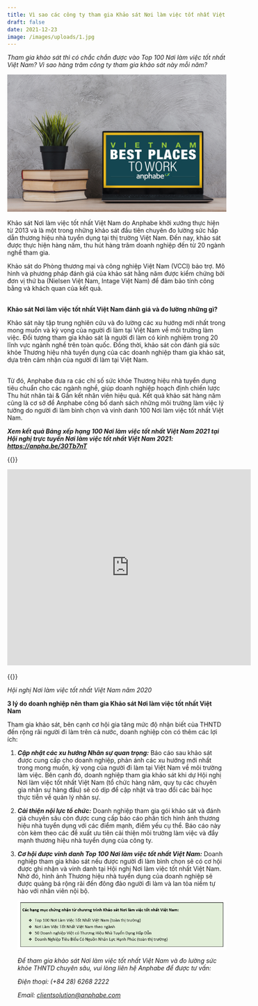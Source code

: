 ```yaml
---
title: Vì sao các công ty tham gia Khảo sát Nơi làm việc tốt nhất Việt Nam?
draft: false
date: 2021-12-23
image: /images/uploads/1.jpg
---
```

*Tham gia khảo sát thì có chắc chắn được vào Top 100 Nơi làm việc tốt nhất Việt Nam? Vì sao hàng trăm công ty tham gia khảo sát này mỗi năm?*

![Nơi làm việc tốt nhất Việt Nam](/images/uploads/1.jpg "Nơi làm việc tốt nhất Việt Nam")

Khảo sát Nơi làm việc tốt nhất Việt Nam do Anphabe khởi xướng thực hiện từ 2013 và là một trong những khảo sát đầu tiên chuyên đo lường sức hấp dẫn thương hiệu nhà tuyển dụng tại thị trường Việt Nam. Đến nay, khảo sát được thực hiện hàng năm, thu hút hàng trăm doanh nghiệp đến từ 20 ngành nghề tham gia. 

Khảo sát do Phòng thương mại và công nghiệp Việt Nam (VCCI) bảo trợ. Mô hình và phương pháp đánh giá của khảo sát hằng năm được kiểm chứng bởi đơn vị thứ ba (Nielsen Việt Nam, Intage Việt Nam) để đảm bảo tính công bằng và khách quan của kết quả.

\
**Khảo sát Nơi làm việc tốt nhất Việt Nam đánh giá và đo lường những gì?**

Khảo sát này tập trung nghiên cứu và đo lường các xu hướng mới nhất trong mong muốn và kỳ vọng của người đi làm tại Việt Nam về môi trường làm việc. Đối tượng tham gia khảo sát là người đi làm có kinh nghiệm trong 20 lĩnh vực ngành nghề trên toàn quốc. Đồng thời, khảo sát còn đánh giá sức khỏe Thương hiệu nhà tuyển dụng của các doanh nghiệp tham gia khảo sát, dựa trên cảm nhận của người đi làm tại Việt Nam.

\
Từ đó, Anphabe đưa ra các chỉ số sức khỏe Thương hiệu nhà tuyển dụng tiêu chuẩn cho các ngành nghề, giúp doanh nghiệp hoạch định chiến lược Thu hút nhân tài & Gắn kết nhân viên hiệu quả. Kết quả khảo sát hàng năm cũng là cơ sở để Anphabe công bố danh sách những môi trường làm việc lý tưởng do người đi làm bình chọn và vinh danh 100 Nơi làm việc tốt nhất Việt Nam.

***Xem kết quả Bảng xếp hạng 100 Nơi làm việc tốt nhất Việt Nam 2021 tại Hội nghị trực tuyến Nơi làm việc tốt nhất Việt Nam 2021: <https://anpha.be/30Tb7nT>*** 

{{<html>}}

<iframe width="560" height="450" src="https://www.youtube.com/embed/4d_Uku_Kd_I" title="YouTube video player" frameborder="0" allow="accelerometer; autoplay; clipboard-write; encrypted-media; gyroscope; picture-in-picture" allowfullscreen></iframe>

{{</html>}}

*Hội nghị Nơi làm việc tốt nhất Việt Nam năm 2020*

**3 lý do doanh nghiệp nên tham gia Khảo sát Nơi làm việc tốt nhất Việt Nam**

Tham gia khảo sát, bên cạnh cơ hội gia tăng mức độ nhận biết của THNTD đến rộng rãi người đi làm trên cả nước, doanh nghiệp còn có thêm các lợi ích: 

1. ***Cập nhật các xu hướng Nhân sự quan trọng:*** Báo cáo sau khảo sát được cung cấp cho doanh nghiệp, phản ánh các xu hướng mới nhất trong mong muốn, kỳ vọng của người đi làm tại Việt Nam về môi trường làm việc. Bên cạnh đó, doanh nghiệp tham gia khảo sát khi dự Hội nghị Nơi làm việc tốt nhất Việt Nam (tổ chức hàng năm, quy tụ các chuyên gia nhân sự hàng đầu) sẽ có dịp để cập nhật và trao đổi các bài học thực tiễn về quản lý nhân sự.  
2. ***Cải thiện nội lực tổ chức:*** Doanh nghiệp tham gia gói khảo sát và đánh giá chuyên sâu còn được cung cấp báo cáo phân tích hình ảnh thương hiệu nhà tuyển dụng với các điểm mạnh, điểm yếu cụ thể. Báo cáo này còn kèm theo các đề xuất ưu tiên cải thiện môi trường làm việc và đẩy mạnh thương hiệu nhà tuyển dụng của công ty.  
3. ***Cơ hội được vinh danh Top 100 Nơi làm việc tốt nhất Việt Nam:*** Doanh nghiệp tham gia khảo sát nếu được người đi làm bình chọn sẽ có cơ hội được ghi nhận và vinh danh tại Hội nghị Nơi làm việc tốt nhất Việt Nam. Nhờ đó, hình ảnh Thương hiệu nhà tuyển dụng của doanh nghiệp sẽ được quảng bá rộng rãi đến đông đảo người đi làm và lan tỏa niềm tự hào với nhân viên nội bộ.

   ![Hộp thông tin](/images/uploads/capture-2.png "Hộp thông tin")

   *Để tham gia khảo sát Nơi làm việc tốt nhất Việt Nam và đo lường sức khỏe THNTD chuyên sâu, vui lòng liên hệ Anphabe để được tư vấn:*

   *Điện thoại: (+84 28) 6268 2222*

   *Email: [clientsolution@anphabe.com](mailto:clientsolution@anphabe.com)*